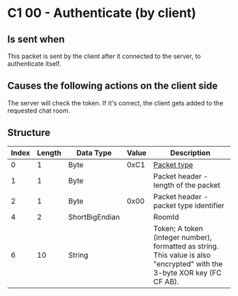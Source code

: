 # C1 00 - Authenticate (by client)

## Is sent when

This packet is sent by the client after it connected to the server, to authenticate itself.

## Causes the following actions on the client side

The server will check the token. If it's correct, the client gets added to the requested chat room.

## Structure

| Index | Length | Data Type | Value | Description |
|-------|--------|-----------|-------|-------------|
| 0 | 1 |   Byte   | 0xC1  | [Packet type](PacketTypes.md) |
| 1 | 1 |    Byte   |      | Packet header - length of the packet |
| 2 | 1 |    Byte   | 0x00  | Packet header - packet type identifier |
| 4 | 2 | ShortBigEndian |  | RoomId |
| 6 | 10 | String |  | Token; A token (integer number), formatted as string. This value is also "encrypted" with the 3-byte XOR key (FC CF AB). |